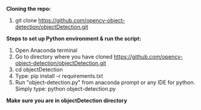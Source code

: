 

**Cloning the repo:**
1) git clone https://github.com/opencv-object-detection/objectDetection.git

**Steps to set up Python environment & run the script:**
1) Open Anaconda terminal
2) Go to directory where you have cloned https://github.com/opencv-object-detection/objectDetection.git
3) cd objectDetection
4) Type: pip install -r requirements.txt
5) Run "object-detection.py" from anaconda prompt or any IDE for python. Simply type: python object-detection.py

**Make sure you are in objectDetection directory**



